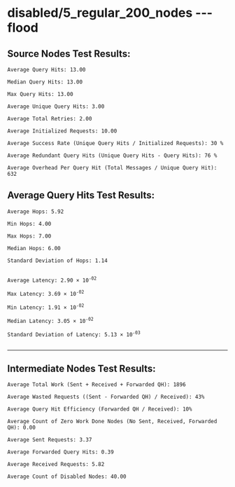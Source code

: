 # disabled/5_regular_200_nodes --- flood
## Source Nodes Test Results:
	Average Query Hits: 13.00

	Median Query Hits: 13.00

	Max Query Hits: 13.00

	Average Unique Query Hits: 3.00

	Average Total Retries: 2.00

	Average Initialized Requests: 10.00

	Average Success Rate (Unique Query Hits / Initialized Requests): 30 %

	Average Redundant Query Hits (Unique Query Hits - Query Hits): 76 %

	Average Overhead Per Query Hit (Total Messages / Unique Query Hit): 632



## Average Query Hits Test Results:
<pre><code>Average Hops: 5.92

Min Hops: 4.00

Max Hops: 7.00

Median Hops: 6.00

Standard Deviation of Hops: 1.14


Average Latency: 2.90 × 10<sup>-02</sup>

Max Latency: 3.69 × 10<sup>-02</sup>

Min Latency: 1.91 × 10<sup>-02</sup>

Median Latency: 3.05 × 10<sup>-02</sup>

Standard Deviation of Latency: 5.13 × 10<sup>-03</sup>

</code></pre>

---------------------------------------------
## Intermediate Nodes Test Results:

	Average Total Work (Sent + Received + Forwarded QH): 1896

	Average Wasted Requests ((Sent - Forwarded QH) / Received): 43%

	Average Query Hit Efficiency (Forwarded QH / Received): 10%

	Average Count of Zero Work Done Nodes (No Sent, Received, Forwarded QH): 0.00

	Average Sent Requests: 3.37

	Average Forwarded Query Hits: 0.39

	Average Received Requests: 5.82

	Average Count of Disabled Nodes: 40.00

